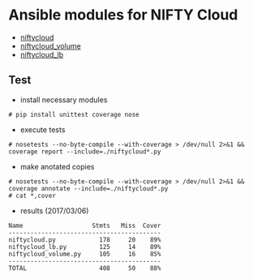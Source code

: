 # Ansible modules for NIFTY Cloud

* [niftycloud](documents/niftycloud.md)
* [niftycloud_volume](documents/niftycloud_volume.md)
* [niftycloud_lb](documents/niftycloud_lb.md)

## Test

* install necessary modules
```
# pip install unittest coverage nose
```

* execute tests
```
# nosetests --no-byte-compile --with-coverage > /dev/null 2>&1 && coverage report --include=./niftycloud*.py
```

* make anotated copies
```
# nosetests --no-byte-compile --with-coverage > /dev/null 2>&1 && coverage annotate --include=./niftycloud*.py
# cat *,cover
```

* results (2017/03/06)
```
Name                   Stmts   Miss  Cover
------------------------------------------
niftycloud.py            178     20    89%
niftycloud_lb.py         125     14    89%
niftycloud_volume.py     105     16    85%
------------------------------------------
TOTAL                    408     50    88%
```
